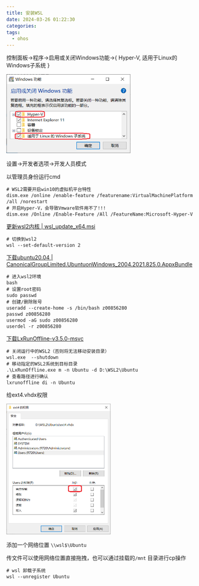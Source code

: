 ```yaml
---
title: 安装WSL
date: 2024-03-26 01:22:30
categories: 
tags:
  - ohos
---
```


控制面板→程序→启用或关闭Windows功能→{ Hyper-V, 适用于Linux的Windows子系统 }

<img src="https://raw.githubusercontent.com/tanwlanyue/images/master/202404150137787.png" style="zoom:67%;" />

设置→开发者选项→开发人员模式

以管理员身份运行cmd

```shell
# WSL2需要开启win10的虚拟机平台特性
dism.exe /online /enable-feature /featurename:VirtualMachinePlatform /all /norestart
# 开启Hyper-V，会导致Vmware软件用不了!!!
dism.exe /Online /Enable-Feature /All /FeatureName:Microsoft-Hyper-V
```

<!-- more -->

[更新wsl2内核 | wsl_update_x64.msi](https://wslstorestorage.blob.core.windows.net/wslblob/wsl_update_x64.msi)

```shell
# 切换到wsl2
wsl --set-default-version 2
```

[下载ubuntu20.04 | CanonicalGroupLimited.UbuntuonWindows_2004.2021.825.0.AppxBundle](https://aka.ms/wslubuntu2004)

```shell
# 进入wsl2环境
bash
# 设置root密码
sudo passwd
# 创建/删除账号
useradd --create-home -s /bin/bash z00856280
passwd z00856280
usermod -aG sudo z00856280
userdel -r z00856280
```

[下载LxRunOffline-v3.5.0-msvc](https://github.com/DDoSolitary/LxRunOffline/releases/download/v3.5.0/LxRunOffline-v3.5.0-msvc.zip)

```shell
# 关闭运行中的WSL2（否则将无法移动安装目录）
wsl.exe  --shutdown
# 移动指定的WSL2系统到目标目录
.\LxRunOffline.exe m -n Ubuntu -d D:\WSL2\Ubuntu
# 查看路径进行确认
lxrunoffline di -n Ubuntu
```

给ext4.vhdx权限

<img src="https://raw.githubusercontent.com/tanwlanyue/images/master/202404150138366.png" style="zoom:50%;" />

添加一个网络位置 `\\wsl$\Ubuntu`

传文件可以使用网络位置直接拖拽，也可以通过挂载的`/mnt` 目录进行cp操作

```shell
# wsl 卸载子系统
wsl --unregister Ubuntu
```
